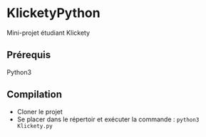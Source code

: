 # KlicketyPython
Mini-projet étudiant Klickety


## Prérequis

Python3

## Compilation

- Cloner le projet
- Se placer dans le répertoir et exécuter la commande : `python3 Klickety.py`
